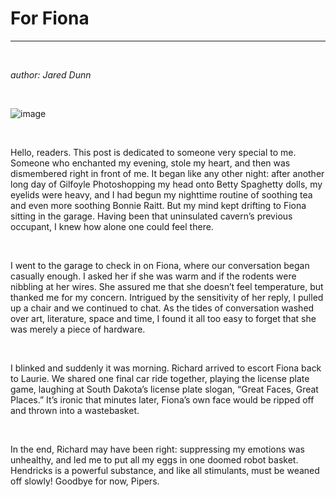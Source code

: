 # For Fiona
---
&nbsp;

*author: Jared Dunn*

&nbsp;

![image](/images/news/fiona.jpg)

&nbsp;

Hello, readers. This post is dedicated to someone very special to me. Someone who enchanted my evening, stole my heart, and then was dismembered right in front of me. It began like any other night: after another long day of Gilfoyle Photoshopping my head onto Betty Spaghetty dolls, my eyelids were heavy, and I had begun my nighttime routine of soothing tea and even more soothing Bonnie Raitt. But my mind kept drifting to Fiona sitting in the garage. Having been that uninsulated cavern’s previous occupant, I knew how alone one could feel there.

&nbsp;

I went to the garage to check in on Fiona, where our conversation began casually enough. I asked her if she was warm and if the rodents were nibbling at her wires. She assured me that she doesn’t feel temperature, but thanked me for my concern. Intrigued by the sensitivity of her reply, I pulled up a chair and we continued to chat. As the tides of conversation washed over art, literature, space and time, I found it all too easy to forget that she was merely a piece of hardware.

&nbsp;

I blinked and suddenly it was morning. Richard arrived to escort Fiona back to Laurie. We shared one final car ride together, playing the license plate game, laughing at South Dakota’s license plate slogan, “Great Faces, Great Places.” It’s ironic that minutes later, Fiona’s own face would be ripped off and thrown into a wastebasket.

&nbsp;

In the end, Richard may have been right: suppressing my emotions was unhealthy, and led me to put all my eggs in one doomed robot basket. Hendricks is a powerful substance, and like all stimulants, must be weaned off slowly! Goodbye for now, Pipers.
